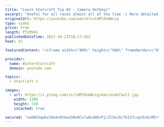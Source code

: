 ```yaml
---
title: "Learn Starcraft Tip #2 - Camera Hotkeys"
excerpt: "Useful for all races almost all of the time :) More detailed guides/tutorials under the learn to play starcraft playlist."
originalUrl: https://youtube.com/watch?v=t4Ml0nAWcig
type: video
price: Free
length: PT1M56S
publishedDateTime: 2017-10-23T18:17:42Z
heat: 52

featuredContent: "<iframe width=\"800\" height=\"500\" frameborder=\"0\" src=\"https://www.youtube.com/embed/t4Ml0nAWcig\" allow=\"accelerometer; autoplay; encrypted-media; gyroscope; picture-in-picture\" allowfullscreen></iframe>"

provider:
  name: WinterStarcraft
  domain: youtube.com

topics:
  - StarCraft 2

images:
  - url: https://i.ytimg.com/vi/t4Ml0nAWcig/maxresdefault.jpg
    width: 1280
    height: 720
    isCached: true

secured: "xwbNS5qwhxI8oA+QtGws5NsHCvlwALQ46+PjcZl5G/GLfbIZ7cspCEnGrMI+YNYoHMOXbhtWZ8HriOd0bwSlDAufeZpb9FBZt+frawYvDqxctPqaToOqU7GXreRl8KdAPMZaH/olT6lIc4KIEh92PhBPezdEE3CBZAw64WjxKLQTr5bNvBc9TBAS5vVg7VMhS9/wuGF47CSgJlENA8tK3Y5ZnSiq4XXFjAQAqaY7AVuLOnyZ3mF9+nM0fb56CGp16D/N6+PVqbzz5HfVriWEEomGCmgjnuqH4ySs1SE0AB9tj0LNaBiB+Lt7LsYN5U9bOtmivNQs0s3GiKKrF48IW3Zj0tc4GUgf2FVDJKfupH7QBV+OxmrnTtA5FDXkericFSSNtqDwFN0kuoSLcjia7G1ubnYg1AcT721yW6OU6lU=;dhn6f36fIPgTg2woEBQxFQ=="
---
```


